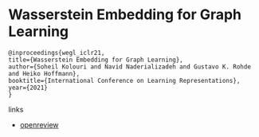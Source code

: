 # Wasserstein Embedding for Graph Learning

```
@inproceedings{wegl_iclr21,
title={Wasserstein Embedding for Graph Learning},
author={Soheil Kolouri and Navid Naderializadeh and Gustavo K. Rohde and Heiko Hoffmann},
booktitle={International Conference on Learning Representations},
year={2021}
}
```

links
- [openreview](https://openreview.net/forum?id=AAes_3W-2z)
